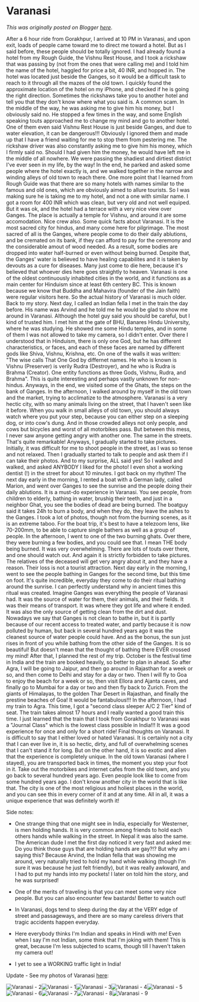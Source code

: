 # Varanasi

*This was originally posted on Blogger [here](https://photopensieve.blogspot.com/2011/10/varanasi.html)*.

After a 6 hour ride from Gorakhpur, I arrived at 10 PM in Varanasi, and upon exit, loads of people came toward me to direct me toward a hotel. But as I said before, these people should be totally ignored. I had already found a hotel from my Rough Guide, the Vishnu Rest House, and I took a rickshaw that was passing by (not from the ones that were calling me) and I told him the name of the hotel, haggled for price a bit, 40 INR, and hopped in. The hotel was located just beside the Ganges, so it would be a difficult task to reach to it through all the mazes of the old town. I quickly found the approximate location of the hotel on my iPhone, and checked if he is going the right direction. Sometimes the rickshaws take you to another hotel and tell you that they don't know where what you said is. A common scam. In the middle of the way, he was asking me to give him his money, but I obviously said no. He stopped a few times in the way, and some English speaking touts approached me to change my mind and go to another hotel. One of them even said Vishnu Rest House is just beside Ganges, and due to water elevation, it can be dangerous!!! Obviously I ignored them and made up that I have a friend waiting for me to stop them from pestering me. The rickshaw driver was also constantly asking me to give him his money, which I firmly said no. Should I had given him the money, he would have left me in the middle of all nowhere. We were passing the shadiest and dirtiest district I've ever seen in my life, by the way! In the end, he parked and asked some people where the hotel exactly is, and we walked together in the narrow and winding alleys of old town to reach there. One more point that I learned from Rough Guide was that there are so many hotels with names similar to the famous and old ones, which are obviously aimed to allure tourists. So I was making sure he is taking me to my hotel, and not a one with similar name. I got a room for 400 INR which was clean, but very old and not well equiped. But it was ok, and the hotel had a terrace with a very nice view over Ganges. The place is actually a temple for Vishnu, and around it are some accomodation. Nice crew also. 
Some quick facts about Varanasi. It is the most sacred city for hindus, and many come here for pilgrimage. The most sacred of all is the Ganges, where people come to do their daily ablutions, and be cremated on its bank, if they can afford to pay for the ceremony and the considerable amout of wood needed. As a result, some bodies are dropped into water half-burned or even without being burned. Despite that, the Ganges' water is believed to have healing capabilites and it is taken by devouts as a cure for diseases. Many just come to die here, because it's believed that whoever dies here goes straightly to heaven. Varanasi is one of the oldest continuously inhabited cities in the world, and it functions as a main center for Hinduism since at least 6th centery BC. This is known because we know that Buddha and Mahavira (founder of the Jain faith) were regular visitors here. So the actual history of Varanasi is much older. Back to my story. 
Next day, I called an Indian fella I met in the train the day before. His name was Arvind and he told me he would be glad to show me around in Varanasi. Although the hotel guy said you should be careful, but I kind of trusted him. I met him at the gate of BHU, Banares Hindu University, where he was studying. He showed me some Hindu temples, and in some of them I was not allowed to take my camera, so I didn't enter. Over there I understood that in Hinduism, there is only one God, but he has different characteristics, or faces, and each of these faces are named by different gods like Shiva, Vishnu, Krishna, etc. On one of the walls it was written: "The wise calls That One God by differnet names. He who is known is Vishnu (Preserver) is verily Rudra (Destroyer), and he who is Rudra is Brahma (Creator). One entity functions as three Gods, Vishnu, Rudra, and Brahma". This is quite interesting and perhaps vastly unknown for non-hindus. Anyways, in the end, we visited some of the Ghats, the steps on the bank of Ganges. In the afternoon, I walked around by myself in the old town and the market, trying to acclimatize to the atmosphere. Varanasi is a very hectic city, with so many animals living on the street, that I haven't seen like it before. When you walk in small alleys of old town, you should always watch where you put your step, because you can either step on a sleeping dog, or into cow's dung. And in those crowded alleys not only people, and cows but bicycles and worst of all motorbikes pass. But between this mess, I never saw anyone getting angry with another one. The same in the streets. That's quite remarkable! Anyways, I gradually started to take pictures. Initially, it was difficult for me to shoot people in the street, as I was so tense and not relaxed. Then I gradually started to talk to people and ask them if I can take their photos. And to my surprise, ALL said yes! So I walked and walked, and asked ANYBODY I liked for the photo! I even shot a working dentist (!) in the street for about 10 minutes. I got back on my rhythm! 
The next day early in the morning, I rented a boat with a German lady, called Marion, and went over Ganges to see the sunrise and the people doing their daily ablutions. It is a must-do experience in Varanasi. You see people, from children to elderly, bathing in water, brushig their teeth, and just in a neighbor Ghat, you see the bodies of dead are being burned. The boatguy said it takes 24h to burn a body, and when they do, they leave the ashes to the Ganges. I took a lot of photos, though not from the burning scenes, as it is an extreme taboo. For the boat trip, it's best to have a telezoom lens, like 70-200mm, to be able to capture single bathers as well as a group of people. 
In the afternoon, I went to one of the two burning ghats. Over there, they were burning a few bodies, and you could see that. I mean THE body being burned. It was very overwhelming. There are lots of touts over there, and one should watch out. And again it is strictly forbidden to take pictures. The relatives of the deceased will get very angry about it, and they have a reason. Their loss is not a tourist attraction. 
Next day early in the morning, I went to see the people bathing in Ganges for the second time, but this time on foot. It's quite incredible, everyday they come to do their ritual bathing around the sunrise. I can perfectly understand why in ancient times this ritual was created. Imagine Ganges was everything the people of Varanasi had. It was the source of water for them, their animals, and their fields. It was their means of transport. It was where they got life and where it ended. It was also the only source of getting clean from the dirt and dust. Nowadays we say that Ganges is not clean to bathe in, but it is partly because of our recent access to treated water, and partly because it is now polluted by human, but back in several hundred years ago it was the cleanest source of water people could have. And as the bonus, the sun just rises in front of you while bathing from the other side of the Ganges. It is so beautiful! But doesn't mean that the thought of bathing there EVER crossed my mind! 
After that, I planned the rest of my trip. October is the festival time in India and the train are booked heavily, so better to plan in ahead. So after Agra, I will be going to Jaipur, and then go around in Rajasthan for a week or so, and then come to Delhi and stay for a day or two. Then I will fly to Goa to enjoy the beach for a week or so, then visit Ellora and Ajanta caves, and finally go to Mumbai for a day or two and then fly back to Zurich. From the giants of Himalayas, to the golden Thar Desert in Rajasthan, and finally the prestine beaches of Goa! It would be fantabulous!!!
In the afternoon, I had my train to Agra. This time, I got a "second class sleeper A/C 2 Tier" kind of seat. The train takes almost 17 hours and I really wanted a good train this time. I just learned that the train that I took from Gorakhpur to Varanasi was a "Journal Class" which is the lowest class possible in India!!! It was a good experience for once and only for a short ride! 
Final thoughts on Varanasi. It is difficult to say that I either loved or hated Varanasi. It is certainly not a city that I can ever live in, it is so hectic, dirty, and full of overwhelming scenes that I can't stand it for long. But on the other hand, it is so exotic and alien that the experience is completely unique. In the old town Varanasi (where I stayed), you are transported back in times, the moment you step your foot in it. Take out the motorbikes and internet cafes from the old town, and you go back to several hundred years ago. Even people look like to come from some hundred years ago. I don't know another city in the world that is like that. The city is one of the most religious and holiest places in the world, and you can see this in every corner of it and at any time. All in all, it was a unique experience that was definitely worth it! 

Side notes: 

- One strange thing that one might see in India, especially for Westerner, is men holding hands. It is very common among friends to hold each others hands while walking in the street. In Nepal it was also the same. The American dude I met the first day noticed it very fast and asked me: Do you think those guys that are holding hands are gay?!? But why am i saying this? Because Arvind, the Indian fella that was showing me around, very naturally tried to hold my hand while walking (though I'm sure it was because he just felt friendly), but it was really awkward, and I had to put my hands into my pockets! I later on told him the story, and he was surprised! 

- One of the merits of traveling is that you can meet some very nice people. But you can also encounter few bastards! Better to watch out! 

- In Varanasi, dogs tend to sleep during the day at the VERY edge of street and passageways, and there are so many careless drivers that tragic accidents happen everyday. 

- Here everybody thinks I'm Indian and speaks in Hindi with me! Even when I say I'm not Indian, some think that I'm joking with them! This is great, because I'm less subjected to scams, though till I haven't taken my camera out! 

- I yet to see a WORKING traffic light in India!

Update - See my photos of Varanasi [here](http://www.flickr.com/photos/8413680@N08/sets/72157628042059286/):

![Varanasi - 2](http://farm7.static.flickr.com/6052/6308666770_310ba0afb5_s.jpg)![Varanasi - 1](http://farm7.static.flickr.com/6220/6308666646_371bdebeba_s.jpg)![Varanasi - 3](http://farm7.static.flickr.com/6037/6308146305_987c319427_s.jpg)![Varanasi - 4](http://farm7.static.flickr.com/6111/6308146519_2c52fb5101_s.jpg)![Varanasi - 5](http://farm7.static.flickr.com/6048/6308667334_4b8a0473e3_s.jpg)![Varanasi - 6](http://farm7.static.flickr.com/6054/6308667560_daa6942651_s.jpg)![Varanasi - 7](http://farm7.static.flickr.com/6120/6308667714_413e8c74d5_s.jpg)![Varanasi - 8](http://farm7.static.flickr.com/6219/6308667944_825c4f8a34_s.jpg)![Varanasi - 9](http://farm7.static.flickr.com/6040/6308668088_0a0234d886_s.jpg)